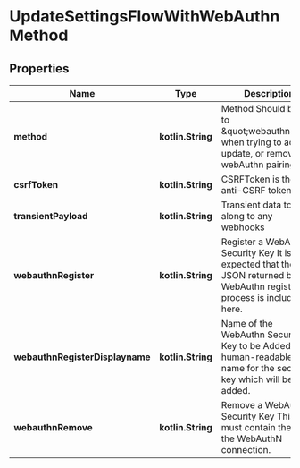 
# UpdateSettingsFlowWithWebAuthnMethod

## Properties
| Name | Type | Description | Notes |
| ------------ | ------------- | ------------- | ------------- |
| **method** | **kotlin.String** | Method  Should be set to \&quot;webauthn\&quot; when trying to add, update, or remove a webAuthn pairing. |  |
| **csrfToken** | **kotlin.String** | CSRFToken is the anti-CSRF token |  [optional] |
| **transientPayload** | **kotlin.String** | Transient data to pass along to any webhooks |  [optional] |
| **webauthnRegister** | **kotlin.String** | Register a WebAuthn Security Key  It is expected that the JSON returned by the WebAuthn registration process is included here. |  [optional] |
| **webauthnRegisterDisplayname** | **kotlin.String** | Name of the WebAuthn Security Key to be Added  A human-readable name for the security key which will be added. |  [optional] |
| **webauthnRemove** | **kotlin.String** | Remove a WebAuthn Security Key  This must contain the ID of the WebAuthN connection. |  [optional] |



